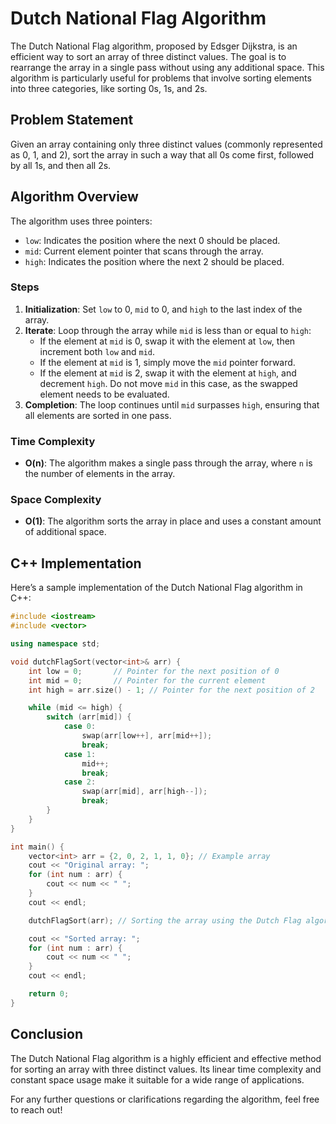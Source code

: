 
# Dutch National Flag Algorithm

The Dutch National Flag algorithm, proposed by Edsger Dijkstra, is an efficient way to sort an array of three distinct values. The goal is to rearrange the array in a single pass without using any additional space. This algorithm is particularly useful for problems that involve sorting elements into three categories, like sorting 0s, 1s, and 2s.

## Problem Statement

Given an array containing only three distinct values (commonly represented as 0, 1, and 2), sort the array in such a way that all 0s come first, followed by all 1s, and then all 2s.

## Algorithm Overview

The algorithm uses three pointers:
- `low`: Indicates the position where the next 0 should be placed.
- `mid`: Current element pointer that scans through the array.
- `high`: Indicates the position where the next 2 should be placed.

### Steps

1. **Initialization**: Set `low` to 0, `mid` to 0, and `high` to the last index of the array.
2. **Iterate**: Loop through the array while `mid` is less than or equal to `high`:
   - If the element at `mid` is 0, swap it with the element at `low`, then increment both `low` and `mid`.
   - If the element at `mid` is 1, simply move the `mid` pointer forward.
   - If the element at `mid` is 2, swap it with the element at `high`, and decrement `high`. Do not move `mid` in this case, as the swapped element needs to be evaluated.
3. **Completion**: The loop continues until `mid` surpasses `high`, ensuring that all elements are sorted in one pass.

### Time Complexity

- **O(n)**: The algorithm makes a single pass through the array, where `n` is the number of elements in the array.

### Space Complexity

- **O(1)**: The algorithm sorts the array in place and uses a constant amount of additional space.

## C++ Implementation

Here’s a sample implementation of the Dutch National Flag algorithm in C++:

```cpp
#include <iostream>
#include <vector>

using namespace std;

void dutchFlagSort(vector<int>& arr) {
    int low = 0;       // Pointer for the next position of 0
    int mid = 0;       // Pointer for the current element
    int high = arr.size() - 1; // Pointer for the next position of 2

    while (mid <= high) {
        switch (arr[mid]) {
            case 0:
                swap(arr[low++], arr[mid++]);
                break;
            case 1:
                mid++;
                break;
            case 2:
                swap(arr[mid], arr[high--]);
                break;
        }
    }
}

int main() {
    vector<int> arr = {2, 0, 2, 1, 1, 0}; // Example array
    cout << "Original array: ";
    for (int num : arr) {
        cout << num << " ";
    }
    cout << endl;

    dutchFlagSort(arr); // Sorting the array using the Dutch Flag algorithm

    cout << "Sorted array: ";
    for (int num : arr) {
        cout << num << " ";
    }
    cout << endl;

    return 0;
}
```

## Conclusion

The Dutch National Flag algorithm is a highly efficient and effective method for sorting an array with three distinct values. Its linear time complexity and constant space usage make it suitable for a wide range of applications.

For any further questions or clarifications regarding the algorithm, feel free to reach out!

